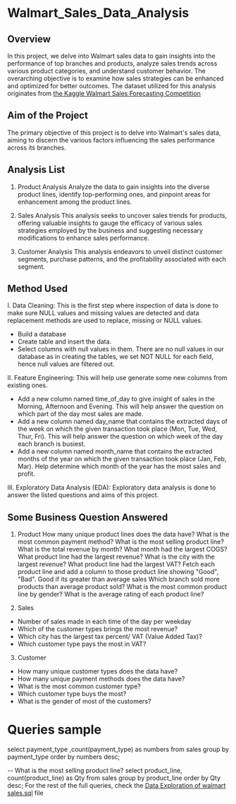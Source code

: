 # Walmart_Sales_Data_Analysis

## Overview 
In this project, we delve into Walmart sales data to gain insights into the performance of top branches and products, analyze sales trends across various product categories, and understand customer behavior. The overarching objective is to examine how sales strategies can be enhanced and optimized for better outcomes. The dataset utilized for this analysis originates from [the Kaggle Walmart Sales Forecasting Competition](https://www.kaggle.com/code/aslanahmedov/walmart-sales-forecasting)

## Aim of the Project
The primary objective of this project is to delve into Walmart's sales data, aiming to discern the various factors influencing the sales performance across its branches.

## Analysis List
1. Product Analysis
Analyze the data to gain insights into the diverse product lines, identify top-performing ones, and pinpoint areas for enhancement among the product lines.

2. Sales Analysis
This analysis seeks to uncover sales trends for products, offering valuable insights to gauge the efficacy of various sales strategies employed by the business and suggesting necessary modifications to enhance sales performance.

3. Customer Analysis
This analysis endeavors to unveil distinct customer segments, purchase patterns, and the profitability associated with each segment.

## Method Used
I. Data Cleaning: This is the first step where inspection of data is done to make sure NULL values and missing values are detected and data replacement methods are used to replace, missing or NULL values.
- Build a database
- Create table and insert the data.
- Select columns with null values in them. There are no null values in our database as in creating the tables, we set NOT NULL for each field, hence null values are filtered out.

II. Feature Engineering: This will help use generate some new columns from existing ones.
- Add a new column named time_of_day to give insight of sales in the Morning, Afternoon and Evening. This will help answer the question on which part of the day most sales are made.
- Add a new column named day_name that contains the extracted days of the week on which the given transaction took place (Mon, Tue, Wed, Thur, Fri). This will help answer the question on which week of the day each branch is busiest.
- Add a new column named month_name that contains the extracted months of the year on which the given transaction took place (Jan, Feb, Mar). Help determine which month of the year has the most sales and profit.
  
III. Exploratory Data Analysis (EDA): Exploratory data analysis is done to answer the listed questions and aims of this project.

## Some Business Question Answered
1. Product
How many unique product lines does the data have?
What is the most common payment method?
What is the most selling product line?
What is the total revenue by month?
What month had the largest COGS?
What product line had the largest revenue?
What is the city with the largest revenue?
What product line had the largest VAT?
Fetch each product line and add a column to those product line showing "Good", "Bad". Good if its greater than average sales
Which branch sold more products than average product sold?
What is the most common product line by gender?
What is the average rating of each product line?

2. Sales
- Number of sales made in each time of the day per weekday
- Which of the customer types brings the most revenue?
- Which city has the largest tax percent/ VAT (Value Added Tax)?
- Which customer type pays the most in VAT?

3. Customer
- How many unique customer types does the data have?
- How many unique payment methods does the data have?
- What is the most common customer type?
- Which customer type buys the most?
- What is the gender of most of the customers?

# Queries sample
select payment_type ,count(payment_type) as numbers
from sales
group by payment_type
order by numbers desc;

-- What is the most selling product line? 
select  product_line,  count(product_line) as Qty
from sales
group by product_line
order by Qty desc;
For the rest of the full queries, check the [Data Exploration of walmart sales.sql](https://github.com/moformajor/Walmart_Sales_Data_Analysis/blob/main/Data%20Exploration%20of%20walmart%20sales.sql) file
